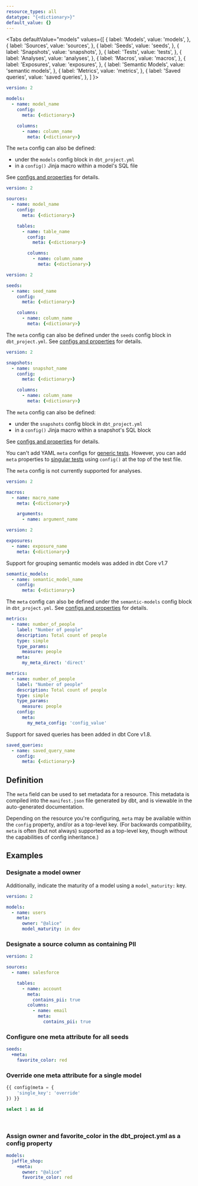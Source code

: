 ```yaml
---
resource_types: all
datatype: "{<dictionary>}"
default_value: {}
---
```


<Tabs
  defaultValue="models"
  values={[
    { label: 'Models', value: 'models', },
    { label: 'Sources', value: 'sources', },
    { label: 'Seeds', value: 'seeds', },
    { label: 'Snapshots', value: 'snapshots', },
    { label: 'Tests', value: 'tests', },
    { label: 'Analyses', value: 'analyses', },
    { label: 'Macros', value: 'macros', },
    { label: 'Exposures', value: 'exposures', },
    { label: 'Semantic Models', value: 'semantic models', },
    { label: 'Metrics', value: 'metrics', },
    { label: 'Saved queries', value: 'saved queries', },
  ]
}>
<TabItem value="models">

<File name='models/schema.yml'>

```yml
version: 2

models:
  - name: model_name
    config:
      meta: {<dictionary>}

    columns:
      - name: column_name
        meta: {<dictionary>}

```

</File>

The `meta` config can also be defined:
- under the `models` config block in `dbt_project.yml`
- in a `config()` Jinja macro within a model's SQL file

See [configs and properties](/reference/configs-and-properties) for details.

</TabItem>

<TabItem value="sources">

<File name='models/schema.yml'>

```yml
version: 2

sources:
  - name: model_name
    config:
      meta: {<dictionary>}

    tables:
      - name: table_name
        config:
          meta: {<dictionary>}

        columns:
          - name: column_name
            meta: {<dictionary>}

```

</File>

</TabItem>

<TabItem value="seeds">

<File name='seeds/schema.yml'>

```yml
version: 2

seeds:
  - name: seed_name
    config:
      meta: {<dictionary>}

    columns:
      - name: column_name
        meta: {<dictionary>}

```

</File>

The `meta` config can also be defined under the `seeds` config block in `dbt_project.yml`. See [configs and properties](/reference/configs-and-properties) for details.

</TabItem>

<TabItem value="snapshots">

<File name='snapshots/schema.yml'>

```yml
version: 2

snapshots:
  - name: snapshot_name
    config:
      meta: {<dictionary>}

    columns:
      - name: column_name
        meta: {<dictionary>}

```

</File>

The `meta` config can also be defined:
- under the `snapshots` config block in `dbt_project.yml`
- in a `config()` Jinja macro within a snapshot's SQL block

See [configs and properties](/reference/configs-and-properties) for details.

</TabItem>

<TabItem value="tests">

You can't add YAML `meta` configs for [generic tests](/docs/build/data-tests#generic-data-tests). However, you can add `meta` properties to [singular tests](/docs/build/data-tests#singular-data-tests) using `config()` at the top of the test file. 

</TabItem>

<TabItem value="analyses">

The `meta` config is not currently supported for analyses.

</TabItem>

<TabItem value="macros">

<File name='macros/schema.yml'>

```yml
version: 2

macros:
  - name: macro_name
    meta: {<dictionary>}

    arguments:
      - name: argument_name

```

</File>

</TabItem>

<TabItem value="exposures">

<File name='models/exposures.yml'>

```yml
version: 2

exposures:
  - name: exposure_name
    meta: {<dictionary>}

```

</File>

</TabItem>

<TabItem value="semantic models">

<VersionBlock lastVersion="1.6">

Support for grouping semantic models was added in dbt Core v1.7

</VersionBlock>

<VersionBlock firstVersion="1.7"> 

<File name='models/semantic_models.yml'>

```yml
semantic_models:
  - name: semantic_model_name
    config:
      meta: {<dictionary>}

```

</File>

The `meta` config can also be defined under the `semantic-models` config block in `dbt_project.yml`. See [configs and properties](/reference/configs-and-properties) for details.

</VersionBlock>

</TabItem>

<TabItem value="metrics">

<VersionBlock lastVersion="1.7">

<File name='models/metrics.yml'>

```yml
metrics:
  - name: number_of_people
    label: "Number of people"
    description: Total count of people
    type: simple
    type_params:
      measure: people
    meta:
      my_meta_direct: 'direct'
```

</File>
</VersionBlock>

<VersionBlock firstVersion="1.8"> 
<File name='models/metrics.yml'>

```yml
metrics:
  - name: number_of_people
    label: "Number of people"
    description: Total count of people
    type: simple
    type_params:
      measure: people
    config:
      meta:
        my_meta_config: 'config_value'
```

</File>
</VersionBlock>

</TabItem>

<TabItem value="saved queries">

<VersionBlock lastVersion="1.7">

Support for saved queries has been added in dbt Core v1.8.

</VersionBlock>

<VersionBlock firstVersion="1.8"> 

<File name='models/semantic_models.yml'>

```yml
saved_queries:
  - name: saved_query_name
    config:
      meta: {<dictionary>}
```

</File>

</VersionBlock>

</TabItem>

</Tabs>

## Definition
The `meta` field can be used to set metadata for a resource. This metadata is compiled into the `manifest.json` file generated by dbt, and is viewable in the auto-generated documentation.

Depending on the resource you're configuring, `meta` may be available within the `config` property, and/or as a top-level key. (For backwards compatibility, `meta` is often (but not always) supported as a top-level key, though without the capabilities of config inheritance.)


## Examples
### Designate a model owner
Additionally, indicate the maturity of a model using a `model_maturity:` key.

<File name='models/schema.yml'>

```yml
version: 2

models:
  - name: users
    meta:
      owner: "@alice"
      model_maturity: in dev

```

</File>


### Designate a source column as containing PII

<File name='models/schema.yml'>

```yml
version: 2

sources:
  - name: salesforce

    tables:
      - name: account
        meta:
          contains_pii: true
        columns:
          - name: email
            meta:
              contains_pii: true

```

</File>

### Configure one meta attribute for all seeds

<File name='dbt_project.yml'>

```yml
seeds:
  +meta:
    favorite_color: red
```

</File>

### Override one meta attribute for a single model

<File name='models/my_model.sql'>

```sql
{{ config(meta = {
    'single_key': 'override'
}) }}

select 1 as id
```

</File><br />

### Assign owner and favorite_color in the dbt_project.yml as a config property

<File name='dbt_project.yml'>

```yml
models:
  jaffle_shop:
    +meta:
      owner: "@alice"
      favorite_color: red
```

</File>


